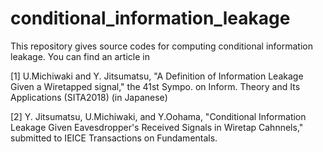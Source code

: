 # conditional_information_leakage

This repository gives source codes for computing conditional information leakage.
You can find an article in 

[1] U.Michiwaki and Y. Jitsumatsu, "A Definition of Information Leakage Given a Wiretapped signal," the 41st Sympo. on Inform. Theory and Its Applications (SITA2018) (in Japanese) 

[2] Y. Jitsumatsu, U.Michiwaki, and Y.Oohama, "Conditional Information Leakage Given Eavesdropper's Received Signals in Wiretap Cahnnels," submitted to IEICE Transactions on Fundamentals. 
